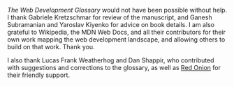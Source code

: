 _The Web Development Glossary_ would not have been possible without help. I thank Gabriele Kretzschmar for review of the manuscript, and Ganesh Subramanian and Yaroslav Kiyenko for advice on book details. I am also grateful to Wikipedia, the MDN Web Docs, and all their contributors for their own work mapping the web development landscape, and allowing others to build on that work. Thank&nbsp;you.

I also thank Lucas Frank Weatherhog and Dan Shappir, who contributed with suggestions and corrections to the glossary, as well as [Red Onion](https://redonion.se/) for their friendly&nbsp;support.